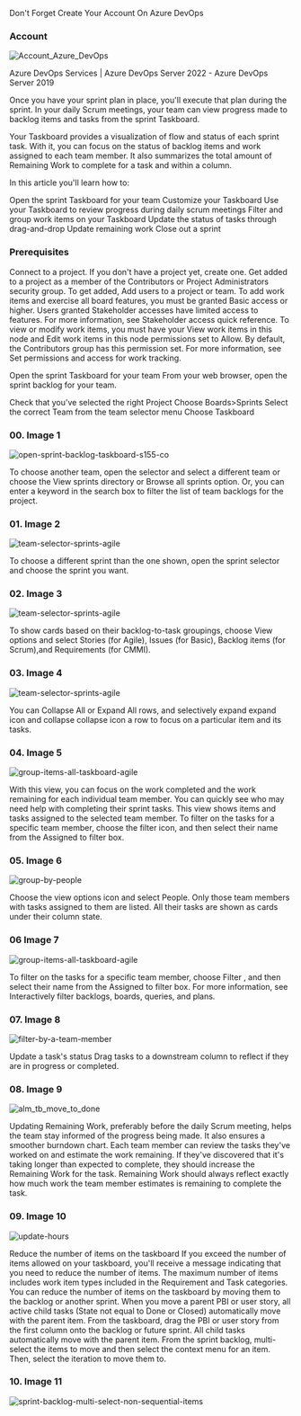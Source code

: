 Don't Forget Create Your Account On Azure DevOps
### Account
![Account_Azure_DevOps](https://github.com/user-attachments/assets/5a4bb935-2860-4793-9e79-664d23984f27)


Azure DevOps Services | Azure DevOps Server 2022 - Azure DevOps Server 2019

Once you have your sprint plan in place, you'll execute that plan during the sprint. In your daily Scrum meetings, your team can view progress made to backlog items and tasks from the sprint Taskboard.

Your Taskboard provides a visualization of flow and status of each sprint task. With it, you can focus on the status of backlog items and work assigned to each team member. It also summarizes the total amount of Remaining Work to complete for a task and within a column.

In this article you'll learn how to:

Open the sprint Taskboard for your team
Customize your Taskboard
Use your Taskboard to review progress during daily scrum meetings
Filter and group work items on your Taskboard
Update the status of tasks through drag-and-drop
Update remaining work
Close out a sprint


### Prerequisites
Connect to a project. If you don't have a project yet, create one.
Get added to a project as a member of the Contributors or Project Administrators security group. To get added, Add users to a project or team.
To add work items and exercise all board features, you must be granted Basic access or higher. Users granted Stakeholder accesses have limited access to features. For more information, see Stakeholder access quick reference.
To view or modify work items, you must have your View work items in this node and Edit work items in this node permissions set to Allow. 
By default, the Contributors group has this permission set. For more information, see Set permissions and access for work tracking.



Open the sprint Taskboard for your team
From your web browser, open the sprint backlog for your team.

Check that you've selected the right Project
Choose Boards>Sprints
Select the correct Team from the team selector menu
Choose Taskboard
 ### 00. Image 1
![open-sprint-backlog-taskboard-s155-co](https://github.com/user-attachments/assets/99e8d400-c99d-4f11-9a8d-e431885e8791)

To choose another team, open the selector and select a different team or choose the View sprints directory or Browse all sprints option. Or, you can enter a keyword in the search box to 
filter the list of team backlogs for the project.
### 01. Image 2
![team-selector-sprints-agile](https://github.com/user-attachments/assets/ad9bd5fc-fe8a-475e-8dd7-344aba7dbbc8)


To choose a different sprint than the one shown, open the sprint selector and choose the sprint you want.
### 02. Image 3
![team-selector-sprints-agile](https://github.com/user-attachments/assets/14423827-a94e-4d99-b93a-edb114bfc0a1)


To show cards based on their backlog-to-task groupings, choose  View options and select Stories (for Agile), Issues (for Basic), Backlog items (for Scrum),and Requirements (for CMMI).
### 03. Image 4
![team-selector-sprints-agile](https://github.com/user-attachments/assets/8eb402ce-db92-42c3-89cf-30cdad44a56e)


You can Collapse All or Expand All rows, and selectively expand expand icon and collapse collapse icon a row to focus on a particular item and its tasks.
### 04. Image 5
![group-items-all-taskboard-agile](https://github.com/user-attachments/assets/919eab85-2230-418a-9052-4d710b869170)


With this view, you can focus on the work completed and the work remaining for each individual team member. You can quickly see who may need help with completing their sprint tasks. This view shows items and tasks assigned to the selected team member.
To filter on the tasks for a specific team member, choose the  filter icon, and then select their name from the Assigned to filter box.
### 05. Image 6
![group-by-people](https://github.com/user-attachments/assets/5398038d-3054-4383-9e99-dac284a3cea5)

Choose the  view options icon and select People.
Only those team members with tasks assigned to them are listed. All their tasks are shown as cards under their column state.
### 06 Image 7
![group-items-all-taskboard-agile](https://github.com/user-attachments/assets/c878796a-c4ed-46ed-b25b-aa932aa42751)


To filter on the tasks for a specific team member, choose Filter  , and then select their name from the Assigned to filter box. For more information, see Interactively filter backlogs, boards, queries, and plans.
### 07. Image 8 
![filter-by-a-team-member](https://github.com/user-attachments/assets/f0eafae3-6417-4b3d-b4ef-798413bd729b)


Update a task's status
Drag tasks to a downstream column to reflect if they are in progress or completed.
### 08. Image 9
![alm_tb_move_to_done](https://github.com/user-attachments/assets/50576a01-6b40-487d-bc42-ac487d989990)


Updating Remaining Work, preferably before the daily Scrum meeting, helps the team stay informed of the progress being made. It also ensures a smoother burndown chart.
Each team member can review the tasks they've worked on and estimate the work remaining. If they've discovered that it's taking longer than expected to complete, they should increase the Remaining Work for the task. Remaining Work should always reflect exactly how much work the team member estimates is remaining to complete the task.
### 09. Image 10
![update-hours](https://github.com/user-attachments/assets/4d641041-d929-4143-98a6-e44d8e67fc8c)


Reduce the number of items on the taskboard
If you exceed the number of items allowed on your taskboard, you'll receive a message indicating that you need to reduce the number of items. The maximum number of items includes work item types included in the Requirement and Task categories.
You can reduce the number of items on the taskboard by moving them to the backlog or another sprint. When you move a parent PBI or user story, all active child tasks (State not equal to Done or Closed) automatically move with the parent item.
From the taskboard, drag the PBI or user story from the first column onto the backlog or future sprint. All child tasks automatically move with the parent item.
From the sprint backlog, multi-select the items to move and then select the context menu for an item. Then, select the iteration to move them to.
### 10. Image 11
![sprint-backlog-multi-select-non-sequential-items](https://github.com/user-attachments/assets/2b4e8bdf-7780-490d-af8f-f62a8eae5df8)




